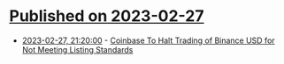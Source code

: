 # [Published on 2023-02-27](index.md)

* [2023-02-27, 21:20:00](https://slashdot.org/story/23/02/27/1846235/coinbase-to-halt-trading-of-binance-usd-for-not-meeting-listing-standards?utm_source=rss1.0mainlinkanon&utm_medium=feed) - [Coinbase To Halt Trading of Binance USD for Not Meeting Listing Standards](https://slashdot.org/story/23/02/27/1846235/coinbase-to-halt-trading-of-binance-usd-for-not-meeting-listing-standards?utm_source=rss1.0mainlinkanon&utm_medium=feed)
